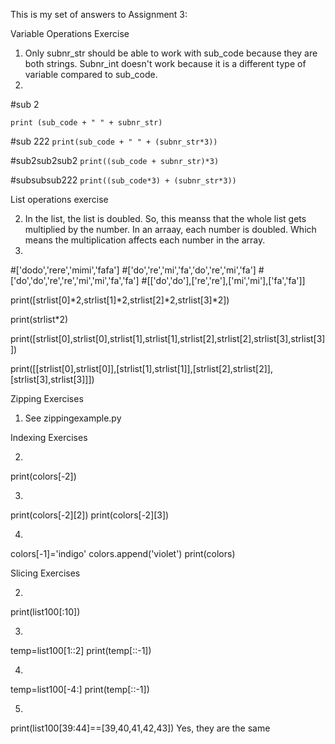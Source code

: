 This is my set of answers to Assignment 3:

Variable Operations Exercise

1. Only subnr_str should be able to work with sub_code because they are both strings. Subnr_int doesn't work because it is a different type of variable compared to sub_code.
2. 
#sub 2

`print (sub_code + " " + subnr_str)`

#sub 222
`print(sub_code + " " + (subnr_str*3))`

#sub2sub2sub2
`print((sub_code + subnr_str)*3)`

#subsubsub222
`print((sub_code*3) + (subnr_str*3))`

List operations exercise

2. In the list, the list is doubled. So, this meanss that the whole list gets multiplied by the number. In an arraay, each number is doubled. Which means the multiplication affects each number in the array.
3.

#['dodo','rere','mimi','fafa']
#['do','re','mi','fa','do','re','mi','fa']
#['do','do','re','re','mi','mi','fa','fa']
#[['do','do'],['re','re'],['mi','mi'],['fa','fa']]

print([strlist[0]*2,strlist[1]*2,strlist[2]*2,strlist[3]*2])

print(strlist*2)

print([strlist[0],strlist[0],strlist[1],strlist[1],strlist[2],strlist[2],strlist[3],strlist[3]])

print([[strlist[0],strlist[0]],[strlist[1],strlist[1]],[strlist[2],strlist[2]],[strlist[3],strlist[3]]])

Zipping Exercises
1. See zippingexample.py


Indexing Exercises

2. 
print(colors[-2])

3.
print(colors[-2][2])
print(colors[-2][3])

4. 
colors[-1]='indigo'
colors.append('violet')
print(colors)


Slicing Exercises

2. 
print(list100[:10])

3.
temp=list100[1::2]
print(temp[::-1])

4.
temp=list100[-4:]
print(temp[::-1])

5.

print(list100[39:44]==[39,40,41,42,43])
Yes, they are the same
